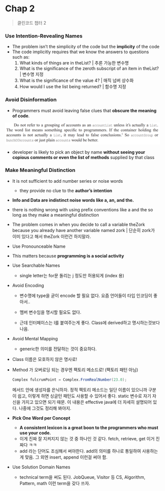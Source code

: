 # Chap 2

> 클린코드 챕터 2



### Use Intention-Revealing Names

- The problem isn’t the simplicity of the code but the **implicity** of the code
- The code implicitly requires that we know the answers to questions such as: 
  1. What kinds of things are in theList? | 추론 가능한 변수명
  2. What is the significance of the zeroth subscript of an item in theList?  | 변수명 지정
  3. What is the significance of the value 4? | 매직 넘버 상수화
  4. How would I use the list being returned? | 함수명 지정



### Avoid Disinformation

- Programmers must avoid leaving false clues that **obscure the meaning of code**.

![image-20200213000036805](images/image-20200213000036805.png)

- developer is likely to pick an object by name **without seeing your copious comments or even the list of methods** supplied by that class



### Make Meaningful Distinction

- It is not sufficient to add number series or noise words
  
  -  they provide no clue to the **author’s intention**
-  **Info and Data are indistinct noise words like a, an, and the.**
  -  there is nothing wrong with using prefix conventions like a and the so long as they make a meaningful distinction
  - The problem comes in when you decide to call a variable theZork because you already have another variable named zork | 단순히 zork가 이미 있다고 해서 theZork 이런건 하지말라.

- Use Pronounceable Name
  
- This matters because **programming is a social activity**
  
- Use Searchable Names
  
  - single letter는 for문 돌리는 j 정도만 허용되게 (index 용)
- Avoid Encoding
  - 변수명에 type을 굳이 encode 할 필요 없다. 요즘 언어들이 타입 인코딩이 좋아서..
  - 멤버 변수임을 명시할 필요도 없다. 
  
  - 근데 인터페이스는 I를 붙여주는게 좋다. Class에 derived하고 명시하는것보다 나음.

- Avoid Mental Mapping
  - generic한 의미를 전달하는 것이 중요하다. 

- Class 이름은 모호하지 않은 명사로!

- Method 가 오버로딩 되는 경우엔 팩토리 메소드로! (팩토리 패턴 아님)

  ```java
  Complex fulcrumPoint = Complex.FromRealNumber(23.0);
  ```

  메서드 안에 생성자를 은닉하자. 정적 팩토리 메소드는 일단 이름이 있으니까 구분이 쉽고, 이렇게 하면 싱글턴 패턴도 사용할 수 있어서 좋다. static 변수로 자기 자신을 가지고 있으면 되기 때문. 이 내용은 effective java에 더 자세히 설명되어 있다. 나중에 그것도 정리해 봐야지.

- **Pick One Word per Concept**

  - **A consistent lexicon is a great boon to the programmers who must use your code.** 
  - 이게 진짜 잘 지켜지지 않는 것 중 하나인 것 같다. fetch, retrieve, get 이거 진짜다 ㅋㅋ
  - add 라는 단어도 조심해서 써야한다. add의 의미를 하나로 통일하여 사용하는게 맞음. 그 외엔 insert, append 이런걸 써야 함.

- Use Solution Domain Names

  - technical term을 써도 된다. JobQueue, Visitor 등 CS, Algorithm, Pattern, math 이런 term을 갖다 쓰자.

